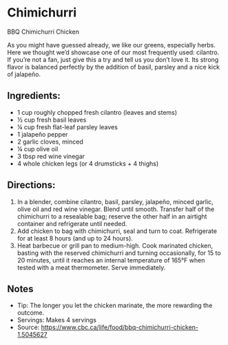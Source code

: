# Chimichurri 
BBQ Chimichurri Chicken

As you might have guessed already, we like our greens, especially herbs. Here we thought we’d showcase one of our most frequently used: cilantro. If you’re not a fan, just give this a try and tell us you don’t love it. Its strong flavor is balanced perfectly by the addition of basil, parsley and a nice kick of jalapeño.

## Ingredients:
- 1 cup roughly chopped fresh cilantro (leaves and stems)
- ½ cup fresh basil leaves
- ¼ cup fresh flat-leaf parsley leaves
- 1 jalapeño pepper
- 2 garlic cloves, minced
- ¼ cup olive oil
- 3 tbsp red wine vinegar
- 4 whole chicken legs (or 4 drumsticks + 4 thighs)

## Directions:
1. In a blender, combine cilantro, basil, parsley, jalapeño, minced garlic, olive oil and red wine vinegar. Blend until smooth. Transfer half of the chimichurri to a resealable bag; reserve the other half in an airtight container and refrigerate until needed.
2. Add chicken to bag with chimichurri, seal and turn to coat. Refrigerate for at least 8 hours (and up to 24 hours).
3. Heat barbecue or grill pan to medium-high. Cook marinated chicken, basting with the reserved chimichurri and turning occasionally, for 15 to 20 minutes, until it reaches an internal temperature of 165°F when tested with a meat thermometer. Serve immediately.

 ## Notes
 
+ Tip: The longer you let the chicken marinate, the more rewarding the outcome.
 + Servings: Makes 4 servings
+ Source: https://www.cbc.ca/life/food/bbq-chimichurri-chicken-1.5045627